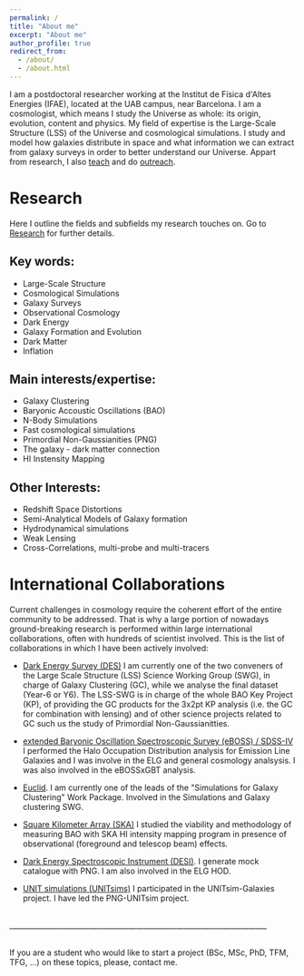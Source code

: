```yaml
---
permalink: /
title: "About me"
excerpt: "About me"
author_profile: true
redirect_from: 
  - /about/
  - /about.html
---
```



I am a postdoctoral researcher working at the Institut de Física d'Altes Energies (IFAE), located at the UAB campus, near Barcelona. I am a cosmologist, which means I study the Universe as whole: its origin, evolution, content and physics. My field of expertise is the Large-Scale Structure (LSS) of the Universe and cosmological simulations. I study and model how galaxies distribute in space and what information we can extract from galaxy surveys in order to better understand our Universe. Appart from research, I also [teach](https://savila.github.io/teaching/) and do [outreach](https://savila.github.io/outreach/). 

Research 
======

Here I outline the fields and subfields my research touches on. Go to [Research](https://savila.github.io/research/) for further details. 

Key words:
------ 

- Large-Scale Structure
- Cosmological Simulations
- Galaxy Surveys
- Observational Cosmology
- Dark Energy
- Galaxy Formation and Evolution
- Dark Matter
- Inflation


Main interests/expertise:
------

- Galaxy Clustering
- Baryonic Accoustic Oscillations (BAO)
- N-Body Simulations
- Fast cosmological simulations
- Primordial Non-Gaussianities (PNG)
- The galaxy - dark matter connection
- HI Instensity Mapping

Other Interests:
------ 

- Redshift Space Distortions
- Semi-Analytical Models of Galaxy formation
- Hydrodynamical simulations 
- Weak Lensing
- Cross-Correlations, multi-probe and multi-tracers


International Collaborations
======

Current challenges in cosmology require the coherent effort of the entire community to be addressed. That is why a large portion of nowadays ground-breaking research is performed within large international collaborations, often with hundreds of scientist involved. 
This is the list of collaborations in which I have been actively involved:

- [Dark Energy Survey (DES)](https://www.darkenergysurvey.org/)
I am currently one of the two conveners of the Large Scale Structure (LSS) Science Working Group (SWG), in charge of Galaxy Clustering (GC), while we analyse the final dataset (Year-6 or Y6). The LSS-SWG is in charge of the whole BAO Key Project (KP), of providing the GC products for the 3x2pt KP analysis (i.e. the GC for combination with lensing) and of other science projects related to GC such us the study of Primordial Non-Gaussianitties.

- [extended Baryonic Oscillation Spectroscopic Survey (eBOSS) / SDSS-IV](https://www.sdss4.org/surveys/eboss/)
I performed the Halo Occupation Distribution analysis for Emission Line Galaxies and I was involve in the ELG and general cosmology analsysis. I was also involved in the eBOSSxGBT analysis.  

- [Euclid](https://sci.esa.int/web/euclid).
I am currently one of the leads of the "Simulations for Galaxy Clustering" Work Package. Involved in the Simulations and Galaxy clustering SWG.

- [Square Kilometer Array (SKA)](https://www.skatelescope.org/)
I studied the viability and methodology of measuring BAO with SKA HI intensity mapping program in presence of observational (foreground and telescop beam) effects. 

- [Dark Energy Spectroscopic Instrument (DESI)](https://www.desi.lbl.gov/). 
I generate mock catalogue with PNG. I am also involved in the ELG HOD.

- [UNIT simulations (UNITsims)](http://www.unitsims.org/)
I participated in the UNITsim-Galaxies project. 
I have led the PNG-UNITsim project. 

<br>
_______________________________________________________________________
<br>
<br>

If you are a student who would like to start a project (BSc, MSc, PhD, TFM, TFG, ...) on these topics, please, contact me. 
